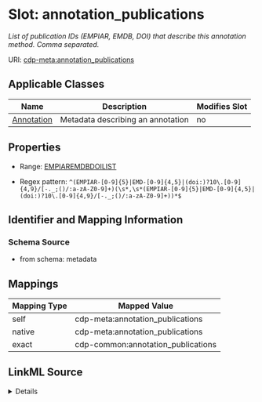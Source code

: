 

# Slot: annotation_publications


_List of publication IDs (EMPIAR, EMDB, DOI) that describe this annotation method. Comma separated._



URI: [cdp-meta:annotation_publications](metadataannotation_publications)



<!-- no inheritance hierarchy -->





## Applicable Classes

| Name | Description | Modifies Slot |
| --- | --- | --- |
| [Annotation](Annotation.md) | Metadata describing an annotation |  no  |







## Properties

* Range: [EMPIAREMDBDOILIST](EMPIAREMDBDOILIST.md)

* Regex pattern: `^(EMPIAR-[0-9]{5}|EMD-[0-9]{4,5}|(doi:)?10\.[0-9]{4,9}/[-._;()/:a-zA-Z0-9]+)(\s*,\s*(EMPIAR-[0-9]{5}|EMD-[0-9]{4,5}|(doi:)?10\.[0-9]{4,9}/[-._;()/:a-zA-Z0-9]+))*$`





## Identifier and Mapping Information







### Schema Source


* from schema: metadata




## Mappings

| Mapping Type | Mapped Value |
| ---  | ---  |
| self | cdp-meta:annotation_publications |
| native | cdp-meta:annotation_publications |
| exact | cdp-common:annotation_publications |




## LinkML Source

<details>
```yaml
name: annotation_publications
description: List of publication IDs (EMPIAR, EMDB, DOI) that describe this annotation
  method. Comma separated.
from_schema: metadata
exact_mappings:
- cdp-common:annotation_publications
rank: 1000
alias: annotation_publications
owner: Annotation
domain_of:
- Annotation
range: EMPIAR_EMDB_DOI_LIST
inlined: true
inlined_as_list: true
pattern: ^(EMPIAR-[0-9]{5}|EMD-[0-9]{4,5}|(doi:)?10\.[0-9]{4,9}/[-._;()/:a-zA-Z0-9]+)(\s*,\s*(EMPIAR-[0-9]{5}|EMD-[0-9]{4,5}|(doi:)?10\.[0-9]{4,9}/[-._;()/:a-zA-Z0-9]+))*$

```
</details>